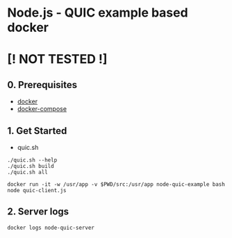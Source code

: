 # Node.js - QUIC example based docker
# [! NOT TESTED !]
## 0. Prerequisites
* [docker](https://docs.docker.com/get-docker/)
* [docker-compose](https://docs.docker.com/compose/install/)

## 1. Get Started
* quic.sh
```shell
./quic.sh --help
./quic.sh build
./quic.sh all
```

```shell
docker run -it -w /usr/app -v $PWD/src:/usr/app node-quic-example bash
node quic-client.js
```

## 2. Server logs
```shell
docker logs node-quic-server
```